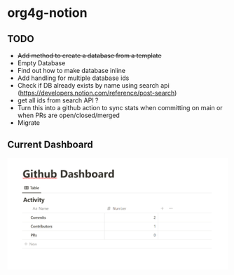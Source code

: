 # org4g-notion

## TODO
* ~~Add method to create a database from a template~~
* Empty Database
* Find out how to make database inline
* Add handling for multiple database ids 
* Check if DB already exists by name using search api (https://developers.notion.com/reference/post-search)
* get all ids from search API ?
* Turn this into a github action to sync stats when committing on main or when PRs are open/closed/merged
* Migrate

## Current Dashboard
![The Current State of the Dashboard](images/notion_dashboard.png)
